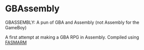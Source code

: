# GBAssembly
GBASSEMBLY: A pun of GBA and Assembly (not Assembly for the GameBoy)

A first attempt at making a GBA RPG in Assembly.
Compiled using [FASMARM](https://gbadev.org/tools.php?showinfo=1399)
